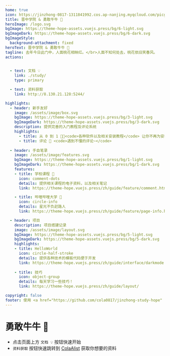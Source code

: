 ```yaml
---
home: true
icon: https://jinzhong-0817-1311841992.cos.ap-nanjing.myqcloud.com/picgo/%E4%B8%BB%E9%A1%B5.svg
title: 晋中学院 & 勇敢牛牛 🐄
heroImage: /logo.svg
bgImage: https://theme-hope-assets.vuejs.press/bg/6-light.svg
bgImageDark: https://theme-hope-assets.vuejs.press/bg/6-dark.svg
bgImageStyle:
  background-attachment: fixed
heroText: 晋中学院 & 勇敢牛牛 🐄
tagline: 去年今日此门中，人面桃花相映红。</br>人面不知何处去，桃花依旧笑春风。
actions:
  

  - text: 文档 💡
    link: ./study/
    type: primary

  - text: 资料获取
    link: http://8.130.21.128:5244/

highlights:
  - header: 新手友好
    image: /assets/image/box.svg
    bgImage: https://theme-hope-assets.vuejs.press/bg/3-light.svg
    bgImageDark: https://theme-hope-assets.vuejs.press/bg/3-dark.svg
    description: 提供完善的入门教程及评论系统
    highlights:
      - title: 从 0 到 1 👩‍💻<code>各种软件以及相关安装教程</code> 让你不再为安装软件而烦恼！
      - title: 评论 🤥 <code>遇到不懂的评论~</code>
      
  - header: 手自笔录
    image: /assets/image/features.svg
    bgImage: https://theme-hope-assets.vuejs.press/bg/1-light.svg
    bgImageDark: https://theme-hope-assets.vuejs.press/bg/1-dark.svg
    features:
    - title: 学校课程 🍃
      icon: comment-dots
      details: 提供相关课程的电子资料，以及相关笔记
      link: https://theme-hope.vuejs.press/zh/guide/feature/comment.html

    - title: 哔哩哔哩大学 👺
      icon: circle-info
      details: 星光不负赶路人
      link: https://theme-hope.vuejs.press/zh/guide/feature/page-info.html

  - header: 项目
    description: 项目搭建记录
    image: /assets/image/layout.svg
    bgImage: https://theme-hope-assets.vuejs.press/bg/5-light.svg
    bgImageDark: https://theme-hope-assets.vuejs.press/bg/5-dark.svg
    highlights:
    - title: HelloWorld
      icon: circle-half-stroke
      details: 提供各种技术的模板代码便于开发
      link: https://theme-hope.vuejs.press/zh/guide/interface/darkmode.html
        
    - title: 技巧
      icon: object-group
      details: 每天学习一些技巧！
      link: https://theme-hope.vuejs.press/zh/guide/layout/

copyright: false
footer: 使用 <a href="https://github.com/cola0817/jinzhong-study-hope" target="_blank">Mr.Cola</a> | MIT Licensed, Copyright © 2023-present Mr.Cola
---
```

<p></p>



# 勇敢牛牛 🐄

- 点击页面上方 `文档 💡` 按钮快速开始
- `资料获取` 按钮快速跳转到 [ColaAlist](http://8.130.21.128:5244/)  获取你想要的资料

